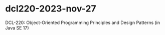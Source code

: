 # dcl220-2023-nov-27
DCL-220: Object-Oriented Programming Principles and Design Patterns (in Java SE 17)
